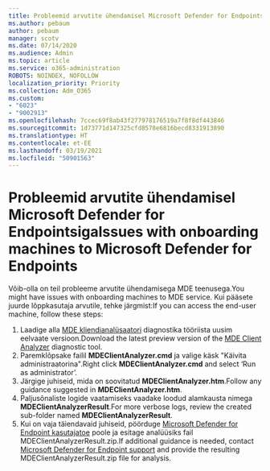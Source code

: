 ```yaml
---
title: Probleemid arvutite ühendamisel Microsoft Defender for Endpointsiga
ms.author: pebaum
author: pebaum
manager: scotv
ms.date: 07/14/2020
ms.audience: Admin
ms.topic: article
ms.service: o365-administration
ROBOTS: NOINDEX, NOFOLLOW
localization_priority: Priority
ms.collection: Adm_O365
ms.custom:
- "6023"
- "9002913"
ms.openlocfilehash: 7ccec69f8ab43f277978176519a7f8f8df443846
ms.sourcegitcommit: 1d73771d147325cfd8578e6816becd8331913890
ms.translationtype: HT
ms.contentlocale: et-EE
ms.lasthandoff: 03/19/2021
ms.locfileid: "50901563"
---
```

# <a name="issues-with-onboarding-machines-to-microsoft-defender-for-endpoints"></a><span data-ttu-id="76098-102">Probleemid arvutite ühendamisel Microsoft Defender for Endpointsiga</span><span class="sxs-lookup"><span data-stu-id="76098-102">Issues with onboarding machines to Microsoft Defender for Endpoints</span></span>

<span data-ttu-id="76098-103">Võib-olla on teil probleeme arvutite ühendamisega MDE teenusega.</span><span class="sxs-lookup"><span data-stu-id="76098-103">You might have issues with onboarding machines to MDE service.</span></span> <span data-ttu-id="76098-104">Kui pääsete juurde lõppkasutaja arvutile, tehke järgmist:</span><span class="sxs-lookup"><span data-stu-id="76098-104">If you can access the end-user machine, follow these steps:</span></span>

1. <span data-ttu-id="76098-105">Laadige alla [MDE kliendianalüsaatori](https://aka.ms/betamdeanalyzer) diagnostika tööriista uusim eelvaate versioon.</span><span class="sxs-lookup"><span data-stu-id="76098-105">Download the latest preview version of the [MDE Client Analyzer](https://aka.ms/betamdeanalyzer) diagnostic tool.</span></span>
2. <span data-ttu-id="76098-106">Paremklõpsake failil **MDEClientAnalyzer.cmd** ja valige käsk "Käivita administraatorina".</span><span class="sxs-lookup"><span data-stu-id="76098-106">Right click **MDEClientAnalyzer.cmd** and select ‘Run as administrator’.</span></span>
3. <span data-ttu-id="76098-107">Järgige juhiseid, mida on soovitatud **MDEClientAnalyzer.htm**.</span><span class="sxs-lookup"><span data-stu-id="76098-107">Follow any guidance suggested in **MDEClientAnalyzer.htm**.</span></span>
4. <span data-ttu-id="76098-108">Paljusõnaliste logide vaatamiseks vaadake loodud alamkausta nimega **MDEClientAnalyzerResult**.</span><span class="sxs-lookup"><span data-stu-id="76098-108">For more verbose logs, review the created sub-folder named **MDEClientAnalyzerResult**.</span></span>
5. <span data-ttu-id="76098-109">Kui on vaja täiendavaid juhiseid, pöörduge [Microsoft Defender for Endpoint kasutajatoe](https://docs.microsoft.com/windows/security/threat-protection/microsoft-defender-atp/contact-support) poole ja esitage analüüsiks fail MDEClientAnalyzerResult.zip.</span><span class="sxs-lookup"><span data-stu-id="76098-109">If additional guidance is needed, contact [Microsoft Defender for Endpoint support](https://docs.microsoft.com/windows/security/threat-protection/microsoft-defender-atp/contact-support) and provide the resulting MDEClientAnalyzerResult.zip file for analysis.</span></span>

